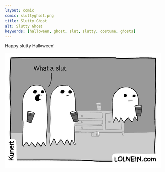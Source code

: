 ```yaml
---
layout: comic
comic: sluttyghost.png
title: Slutty Ghost
alt: Slutty Ghost
keywords: [halloween, ghost, slut, slutty, costume, ghosts]
---
```


Happy slutty Halloween!

![Slutty Ghost Bonus GIF](/images/sluttyghost_bonus.gif)